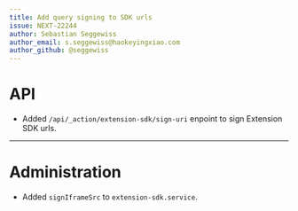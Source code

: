 ```yaml
---
title: Add query signing to SDK urls
issue: NEXT-22244
author: Sebastian Seggewiss
author_email: s.seggewiss@haokeyingxiao.com
author_github: @seggewiss
---
```

# API
* Added `/api/_action/extension-sdk/sign-uri` enpoint to sign Extension SDK urls.
___
# Administration
* Added `signIframeSrc` to `extension-sdk.service`.
